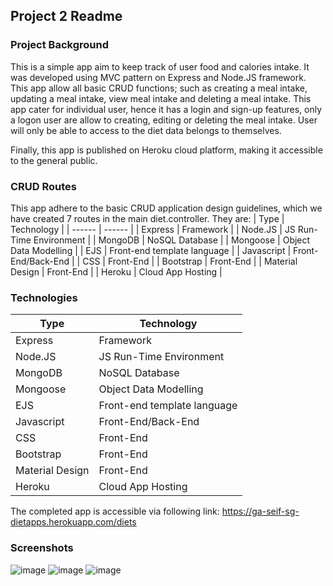 ## Project 2 Readme

### Project Background

This is a simple app aim to keep track of user food and calories intake. It was developed using MVC pattern on Express and Node.JS framework. This app allow all basic CRUD functions; such as creating a meal intake, updating a meal intake, view meal intake and deleting a meal intake. This app cater for individual user, hence it has a login and sign-up features, only a logon user are allow to creating, editing or deleting the meal intake. User will only be able to access to the diet data belongs to themselves.

Finally, this app is published on Heroku cloud platform, making it accessible to the general public.

### CRUD Routes
This app adhere to the basic CRUD application design guidelines, which we have created 7 routes  in the main diet.controller. They are: 
| Type | Technology | 
| ------ | ------ | 
| Express | Framework | 
| Node.JS | JS Run-Time Environment | 
| MongoDB | NoSQL Database | 
| Mongoose | Object Data Modelling | 
| EJS | Front-end template language |
| Javascript | Front-End/Back-End | 
| CSS | Front-End | 
| Bootstrap | Front-End |
| Material Design | Front-End | 
| Heroku | Cloud App Hosting | 


### Technologies 
| Type | Technology | 
| ------ | ------ | 
| Express | Framework | 
| Node.JS | JS Run-Time Environment | 
| MongoDB | NoSQL Database | 
| Mongoose | Object Data Modelling | 
| EJS | Front-end template language |
| Javascript | Front-End/Back-End | 
| CSS | Front-End | 
| Bootstrap | Front-End |
| Material Design | Front-End | 
| Heroku | Cloud App Hosting | 

The completed app is accessible via following link:
https://ga-seif-sg-dietapps.herokuapp.com/diets

### Screenshots
![image](https://i.ibb.co/xYLVFyR/Screenshot-2019-11-25-at-11-40-22-PM.png)
![image](https://i.ibb.co/p4t9yrC/Screenshot-2019-11-25-at-11-37-59-PM.png)
![image](https://i.ibb.co/GvzwhhG/Screenshot-2019-11-25-at-11-38-20-PM.png)

